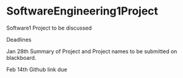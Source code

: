# SoftwareEngineering1Project
Software1 Project to be discussed 


Deadlines


Jan 28th Summary of Project and Project names to be submitted on blackboard.


Feb 14th Github link due 
